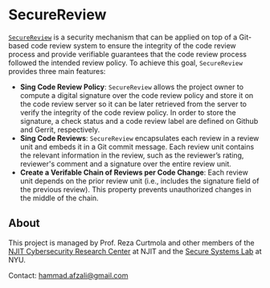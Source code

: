 # SecureReview

[`SecureReview`](https://github.com/thesecurereview/securereview/) is  a security mechanism that can be applied on top of a
Git-based code review system to ensure the integrity of the code review process
and provide verifiable guarantees that the code review process followed the
intended review policy.
To achieve this goal, `SecureReview` provides three main features:
- __Sing Code Review Policy__: `SecureReview` allows the project owner to compute
a digital signature over the code review policy and store it on the code review server
so it can be later retrieved from the server to verify the integrity of the code review policy.
In order to store the signature, a check status and a code review label
are defined on Github and Gerrit, respectively.
- __Sing Code Reviews__: `SecureReview` encapsulates each review in a review unit
and embeds it in a Git commit message.
Each review unit contains the relevant information in the review, such as
the reviewer’s rating, reviewer's comment and a signature over the entire review unit.
- __Create a Verifable Chain of Reviews per Code Change__: Each review unit depends on
the prior review unit (i.e., includes the signature field of the previous review).
This property prevents unauthorized changes in the middle of the chain.

## About

This project is managed by Prof. Reza Curtmola and other members of the
[NJIT Cybersecurity Research Center](https://centers.njit.edu/cybersecurity)
at NJIT and the [Secure Systems Lab](https://ssl.engineering.nyu.edu/) at NYU.


Contact: <hammad.afzali@gmail.com>
